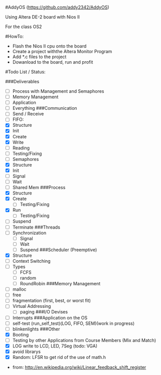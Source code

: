 #AddyOS
(https://github.com/addy2342/AddyOS)

Using Altera DE-2 board with Nios II

For the class OS2

#HowTo:
- Flash the Nios II cpu onto the board
- Create a project withthe Altera Monitor Program
- Add *.c files to the project
- Dowanload to the board, run and profit

#Todo List / Status:

###Deliverables
- [ ] Process with Management and Semaphores
- [ ] Memory Management
- [ ] Application
- [ ] Everything
###Communication
- [ ] Send / Receive
 - [ ] FIFO:
  - [x] Structure
  - [x] Init
  - [x] Create
  - [x] Write
  - [ ] Reading
   - [ ] Testing/Fixing
 - [ ] Semaphores
  - [x] Structure
  - [x] Init
  - [ ] Signal
  - [ ] Wait
- [ ] Shared Mem
###Process
- [x] Structure
- [x] Create
  - [ ] Testing/Fixing
- [x] Run
  - [ ] Testing/Fixing
- [ ] Suspend
- [ ] Terminate
###Threads
 - [ ] Synchronization
   - [ ] Signal
   - [ ] Wait
   - [ ] Suspend
###Scheduler (Preemptive)
 - [x] Structure
 - [ ] Context Switching
 - [ ] Types
   - [ ] FCFS
   - [ ] random
   - [ ] RoundRobin
###Memory Management
 - [ ] malloc
 - [ ] free
 - [ ] fragmentation (first, best, or worst fit)
 - [ ] Virtual Addressing 
   - [ ] paging
###I/O Devises
 - [ ] Interrupts
###Application on the OS
 - [ ] self-test (run_self_test)(LOG, FIFO, SEM)(work in progress)
 - [ ] blinkenlights
###Other
- [x] Booting
- [ ] Testing by other Applications from Course Members (Mix and Match)
- [x] LOG write to LCD, LED, 7Seg (todo: VGA)
- [x] avoid librarys
 - [x] Random: LFSR to get rid of the use of math.h
  - from: http://en.wikipedia.org/wiki/Linear_feedback_shift_register

